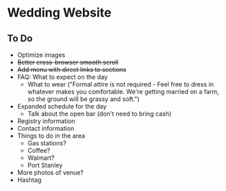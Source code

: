 # Wedding Website

## To Do

* Optimize images
* ~~Better cross-browser smooth scroll~~
* ~~Add menu with direct links to sections~~
* FAQ: What to expect on the day
  * What to wear ("Formal attire is not required - Feel free to dress in whatever makes you comfortable. We're getting married on a farm, so the ground will be grassy and soft.")
* Expanded schedule for the day
  * Talk about the open bar (don't need to bring cash)
* Registry information
* Contact information
* Things to do in the area
  * Gas stations?
  * Coffee?
  * Walmart?
  * Port Stanley
* More photos of venue?
* Hashtag

